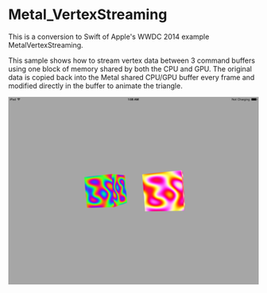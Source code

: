 # Metal_VertexStreaming

This is a conversion to Swift of Apple's WWDC 2014 example MetalVertexStreaming.

This sample shows how to stream vertex data between 3 command buffers using one block of memory shared by both the CPU and GPU. The original data is copied back into the Metal shared CPU/GPU buffer every frame and modified directly in the buffer to animate the triangle. 

![](https://raw.githubusercontent.com/Jamnitzer/Metal_VertexStreaming/master/screen.png)




